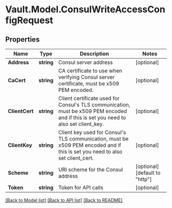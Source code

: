 # Vault.Model.ConsulWriteAccessConfigRequest

## Properties

Name | Type | Description | Notes
------------ | ------------- | ------------- | -------------
**Address** | **string** | Consul server address | [optional] 
**CaCert** | **string** | CA certificate to use when verifying Consul server certificate, must be x509 PEM encoded. | [optional] 
**ClientCert** | **string** | Client certificate used for Consul&#39;s TLS communication, must be x509 PEM encoded and if this is set you need to also set client_key. | [optional] 
**ClientKey** | **string** | Client key used for Consul&#39;s TLS communication, must be x509 PEM encoded and if this is set you need to also set client_cert. | [optional] 
**Scheme** | **string** | URI scheme for the Consul address | [optional] [default to "http"]
**Token** | **string** | Token for API calls | [optional] 

[[Back to Model list]](../README.md#documentation-for-models) [[Back to API list]](../README.md#documentation-for-api-endpoints) [[Back to README]](../README.md)

